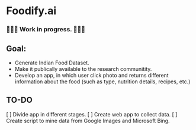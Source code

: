 # Foodify.ai

### 🚧🚧🚧 Work in progress. 🚧🚧🚧

## Goal:
- Generate Indian Food Dataset.
- Make it publically available to the research communitity.
- Develop an app, in which user click photo and returns different information about the food (such as type, nutrition details, recipes, etc.)

## TO-DO

[ ] Divide app in different stages.
[ ] Create web app to collect data.
[ ] Create script to mine data from Google Images and Microsoft Bing.